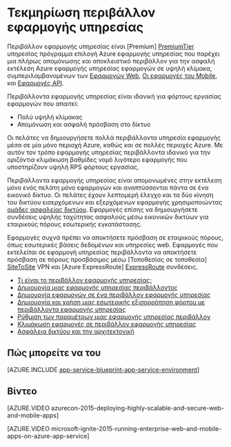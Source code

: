 <properties 
    pageTitle="Περιβάλλον εφαρμογής υπηρεσίας | Microsoft Azure" 
    description="Τι είναι ένα περιβάλλον Azure εφαρμογής υπηρεσίας; Μια εισαγωγή σχετικά με την εφαρμογή υπηρεσίας περιβάλλον." 
    keywords="Azure εφαρμογής υπηρεσίας περιβάλλον, εικονικού δικτύου, ασφαλούς δικτύωση"
    services="app-service" 
    documentationCenter="" 
    authors="stefsch" 
    manager="wpickett" 
    editor=""/>

<tags 
    ms.service="app-service" 
    ms.workload="na" 
    ms.tgt_pltfrm="na" 
    ms.devlang="na" 
    ms.topic="article" 
    ms.date="10/04/2016" 
    ms.author="stefsch"/>

# <a name="app-service-environment-documentation"></a>Τεκμηρίωση περιβάλλον εφαρμογής υπηρεσίας

Περιβάλλον εφαρμογής υπηρεσίας είναι [Premium] [ PremiumTier] υπηρεσίας πρόγραμμα επιλογή Azure εφαρμογής υπηρεσίας που παρέχει μια πλήρως απομόνωσης και αποκλειστικό περιβάλλον για την ασφαλή εκτέλεση Azure εφαρμογής υπηρεσίας εφαρμογών σε υψηλή κλίμακα, συμπεριλαμβανομένων των [Εφαρμογών Web][WebApps], [Οι εφαρμογές του Mobile][MobileApps], και [Εφαρμογές API][APIApps].  

Περιβάλλοντα εφαρμογής υπηρεσίας είναι ιδανική για φόρτους εργασίας εφαρμογών που απαιτεί:

- Πολύ υψηλή κλίμακας
- Απομόνωση και ασφαλή πρόσβαση στο δίκτυο

Οι πελάτες να δημιουργήσετε πολλά περιβάλλοντα υπηρεσία εφαρμογής μέσα σε μία μόνο περιοχή Azure, καθώς και σε πολλές περιοχές Azure.  Με αυτόν τον τρόπο εφαρμογής υπηρεσίας περιβάλλοντα ιδανικό για την οριζόντια κλιμάκωση βαθμίδες νομό λιγότερο εφαρμογής που υποστηρίζουν υψηλή RPS φόρτους εργασίας.

Περιβάλλοντα εφαρμογής υπηρεσίας είναι απομονωμένες στην εκτέλεση μόνο ενός πελάτη μόνο εφαρμογών και αναπτύσσονται πάντα σε ένα εικονικό δίκτυο.  Οι πελάτες έχουν λεπτομερή έλεγχο και τα δύο κίνηση του δικτύου εισερχόμενων και εξερχόμενων εφαρμογής χρησιμοποιώντας [ομάδες ασφαλείας δικτύου][NetworkSecurityGroups].  Εφαρμογές επίσης να δημιουργήσετε συνδέσεις υψηλής ταχύτητας ασφαλούς μέσω εικονικών δικτύων για εταιρικούς πόρους εσωτερικής εγκατάστασης.

Εφαρμογές συχνά πρέπει να αποκτήσετε πρόσβαση σε εταιρικούς πόρους, όπως εσωτερικές βάσεις δεδομένων και υπηρεσίες web.  Εφαρμογές που εκτελείται σε εφαρμογή υπηρεσίας περιβάλλοντα να αποκτήσετε πρόσβαση σε πόρους προσβάσιμος μέσω [Τοποθεσίας σε τοποθεσία] [ SiteToSite] VPN και [Azure ExpressRoute] [ ExpressRoute] συνδέσεις.

* [Τι είναι το περιβάλλον εφαρμογής υπηρεσίας;](../app-service-web/app-service-app-service-environment-intro.md)
* [Δημιουργία μιας εφαρμογής υπηρεσίας περιβάλλοντος](../app-service-web/app-service-web-how-to-create-an-app-service-environment.md)
* [Δημιουργία εφαρμογών σε ένα περιβάλλον εφαρμογής υπηρεσίας](../app-service-web/app-service-web-how-to-create-a-web-app-in-an-ase.md)
* [Δημιουργία και χρήση μιας εσωτερικής εξισορρόπηση φόρτου με περιβάλλοντα εφαρμογής υπηρεσίας](../app-service-web/app-service-environment-with-internal-load-balancer.md)
* [Ρύθμιση των παραμέτρων μιας εφαρμογής υπηρεσίας περιβάλλον](../app-service-web/app-service-web-configure-an-app-service-environment.md) 
* [Κλιμάκωση εφαρμογές σε περιβάλλον εφαρμογής υπηρεσίας](../app-service-web/app-service-web-scale-a-web-app-in-an-app-service-environment.md)
* [Ασφάλεια δικτύου και την αρχιτεκτονική](../app-service-web/app-service-app-service-environment-network-architecture-overview.md)

## <a name="how-tos"></a>Πώς μπορείτε να του

[AZURE.INCLUDE [app-service-blueprint-app-service-environment](../../includes/app-service-blueprint-app-service-environment.md)]


## <a name="videos"></a>Βίντεο
[AZURE.VIDEO azurecon-2015-deploying-highly-scalable-and-secure-web-and-mobile-apps]

[AZURE.VIDEO microsoft-ignite-2015-running-enterprise-web-and-mobile-apps-on-azure-app-service]


<!-- LINKS -->
[PremiumTier]: http://azure.microsoft.com/pricing/details/app-service/
[WebApps]: http://azure.microsoft.com/documentation/articles/app-service-web-overview/
[MobileApps]: http://azure.microsoft.com/documentation/articles/app-service-mobile-value-prop-preview/
[APIApps]: http://azure.microsoft.com/documentation/articles/app-service-api-apps-why-best-platform/
[NetworkSecurityGroups]: https://azure.microsoft.com/documentation/articles/virtual-networks-nsg/
[SiteToSite]: https://azure.microsoft.com/documentation/articles/vpn-gateway-site-to-site-create/
[ExpressRoute]: http://azure.microsoft.com/services/expressroute/
